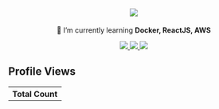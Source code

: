 
<h1 align="center">
    <img src="https://readme-typing-svg.herokuapp.com/?font=Righteous&size=35&center=true&vCenter=true&width=500&height=70&duration=4000&lines=Hi+There!+👋;+I'm+Trung+Kien!;" />
</h1>

<div align="center">
  
 🌱 I’m currently learning **Docker, ReactJS, AWS**
 </div>
 
<div align="center"> 
  <a href="mailto:pedro.sales.muniz@gmail.com">
    <img src="https://img.shields.io/badge/Gmail-333333?style=for-the-badge&logo=gmail&logoColor=red" />
  </a>
  <a href="https://linkedin.com/in/pedro-sales-muniz" target="_blank">
    <img src="https://img.shields.io/badge/LinkedIn-0077B5?style=for-the-badge&logo=linkedin&logoColor=white" target="_blank" />
  </a>
  <a href="https://salesp07.github.io" target="_blank">
     <img src="https://img.shields.io/badge/Portfolio-FF5722?style=for-the-badge&logo=todoist&logoColor=white" target="_blank" /> <!-- sqlite, safari, google-chrome are other good icon options -->
  </a>
</div>

## Profile Views
  <table>
    <tr>
      <th>Total Count</th>
    </tr>
    <tr>
      <!-- <td>
        <div align="center">
          <a href="https://github.com/Thinkright20"><img src="https://github.com/Thinkright20.png" alt="@Thinkright20" width="52" /></a>
          <br />
          <a align="center" href="https://github.com/thinkright20"><b>Thinkright20</b></a>

        </b>
      </td> -->
      <td>
         <a href="https://github.com/thinkright20"> <img src="https://komarev.com/ghpvc/?username=kienptjk123&style=for-the-badge&color=brightgreen"> </a>
      </td>
    </tr>
  </table>
 <hr/>
 
<h2 align="center">⚒️ Languages-Frameworks-Tools ⚒️</h2>
<br/>
<div align="center">
    <img src="https://skillicons.dev/icons?i=react,bootstrap,mui,html,css,vscode,github,tailwind" />
    <img src="https://skillicons.dev/icons?i=git,nodejs,javascript,typescript,mongodb,c,java,mysql" /><br>
</div>

## My Stats:
<p align="center">
<img height="200px" src="https://github-readme-stats.vercel.app/api?username=kienptjk123&hide_border=true&show_icons=true&count_private=true&theme=gruvbox&bg_color=151515">
    <a href="https://github.com/kienptjk123/github-readme-stats"><img src="https://github-readme-stats.vercel.app/api/top-langs/?username=kienptjk123&langs_count=8&count_private=true&layout=compact&theme=react&hide_border=true&bg_color=0D1117" /></a>

</p>


## Activity On GitHub
<p align="center">
  <a href="https://github.com/kienptjk123">      
<img title="stats" alt="streak" src="https://github-readme-streak-stats.herokuapp.com/?user=kienptjk123&theme=dark&hide_border=true&stroke=f53b3b"/>
</a> 
</p>
<br/><br/>

<hr/>

<br/>

<br/>
